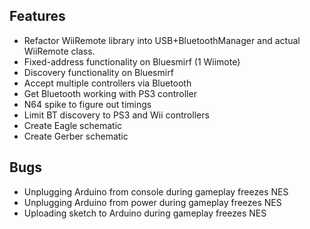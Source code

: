 Features
--------

* Refactor WiiRemote library into USB+BluetoothManager and actual
  WiiRemote class.
* Fixed-address functionality on Bluesmirf (1 Wiimote)
* Discovery functionality on Bluesmirf
* Accept multiple controllers via Bluetooth
* Get Bluetooth working with PS3 controller
* N64 spike to figure out timings
* Limit BT discovery to PS3 and Wii controllers
* Create Eagle schematic
* Create Gerber schematic

Bugs
----

* Unplugging Arduino from console during gameplay freezes NES
* Unplugging Arduino from power during gameplay freezes NES
* Uploading sketch to Arduino during gameplay freezes NES
